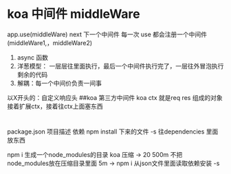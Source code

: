 # koa 中间件 middleWare
app.use(middleWare)
next 下一个中间件
每一次 use 都会注册一个中间件
(middleWare1,，middleWare2)
1. async 函数
2. 洋葱模型： 一层层往里面执行，最后一个中间件执行完了，一层往外冒泡执行剩余的代码
3. 解耦：每一个中间价负责一间事

以X开头的：自定义响应头 
##koa 第三方中间件
koa ctx 就是req res 组成的对象
接着扩展ctx，接着往ctx上面塞东西

#
package.json 项目描述
依赖 npm install 下来的文件
-s 往dependencies 里面放东西

npm i  生成一个node_modules的目录
koa 压缩 -> 20 500m
不把node_modules放在压缩目录里面 5m ->
npm i 从json文件里面读取依赖安装
-s 

